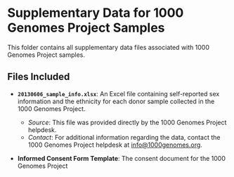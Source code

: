 # Supplementary Data for 1000 Genomes Project Samples

This folder contains all supplementary data files associated with 1000 Genomes Project samples.

## Files Included

- **`20130606_sample_info.xlsx`**: An Excel file containing self-reported sex information and the ethnicity for each donor sample collected in the 1000 Genomes Project. 
  
  - *Source*: This file was provided directly by the 1000 Genomes Project helpdesk.
  - *Contact*: For additional information regarding the data, contact the 1000 Genomes Project helpdesk at info@1000genomes.org.
 
- **Informed Consent Form Template**: The consent document for the 1000 Genomes Project

  
